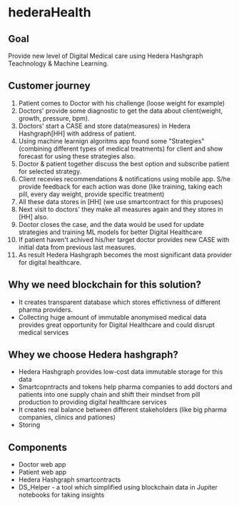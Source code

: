 # hederaHealth

## Goal
Provide new level of Digital Medical care using Hedera Hashgraph Teachnology & Machine Learning.

## Customer journey

1. Patient comes to Doctor with his challenge (loose weight for example)
2. Doctors' provide some diagnostic to get the data about client(weight, growth, pressure, bpm).
3. Doctors' start a CASE and store data(measures) in Hedera Hashgraph[HH] with address of patient.
4. Using machine learnign algoritms app found some "Strategies" (combining different types of medical treatments) for client and show forecast for using these strategies also.
5. Doctor & patient together discuss the best option and subscribe patient for selected strategy.
6. Client recevies recommendations & notifications using mobile app. S/he provide feedback for each action was done (like training, taking each pill, every day weight, provide specific treatment)
7. All these data stores in [HH] (we use smartcontract for this pruposes)
8. Next visit to doctors' they make all measures again and they stores in [HH] also.
9. Doctor closes the case, and the data would be used for update strategies and training ML models for better Digital Healthcare
10. If patient haven't achived his/her target doctor provides new CASE with initial data from previous last measures.
11. As result Hedera Hashgraph becomes the most significant data provider for digital healthcare.

## Why we need blockchain for this solution?
- It creates transparent database which stores effictivness of different pharma providers.
- Collecting huge amount of immutable anonymised medical data provides great opportunity for Digital Healthcare and could disrupt medical services

## Whey we choose Hedera hashgraph?
- Hedera Hashgraph provides low-cost data immutable storage for this data
- Smartcopntracts and tokens help pharma companies to add doctors and patients into one supply chain and shift their mindset from pill production to providing digital healthcare services
- It creates real balance between different stakeholders (like big pharma companies, clinics and pationes)
- Storing 

## Components

- Doctor web app
- Patient web app
- Hedera Hashgraph smartcontracts
- DS_Helper - a tool which simplified using blockchain data in Jupiter notebooks for taking insights



